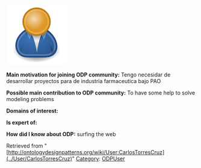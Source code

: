 [![Image:ODPUser.png](../images/a/a6/ODPUser.png)](../Image/ODPUser.png "Image:ODPUser.png")




  





__Main motivation for joining ODP community:__ Tengo necesidar de desarrollar proyectos para de industria farmaceutica bajo PAO


__Possible main contribution to ODP community:__ To have some help to solve modeling problems


__Domains of interest:__


  



__Is expert of:__


  

__How did I know about ODP:__ surfing the web






Retrieved from "[http://ontologydesignpatterns.org/wiki/User:CarlosTorresCruz](../User/CarlosTorresCruz)"
 [Category](http://ontologydesignpatterns.org/wiki/Special:Categories "Special:Categories"): [ODPUser](../Category/ODPUser "Category:ODPUser")
